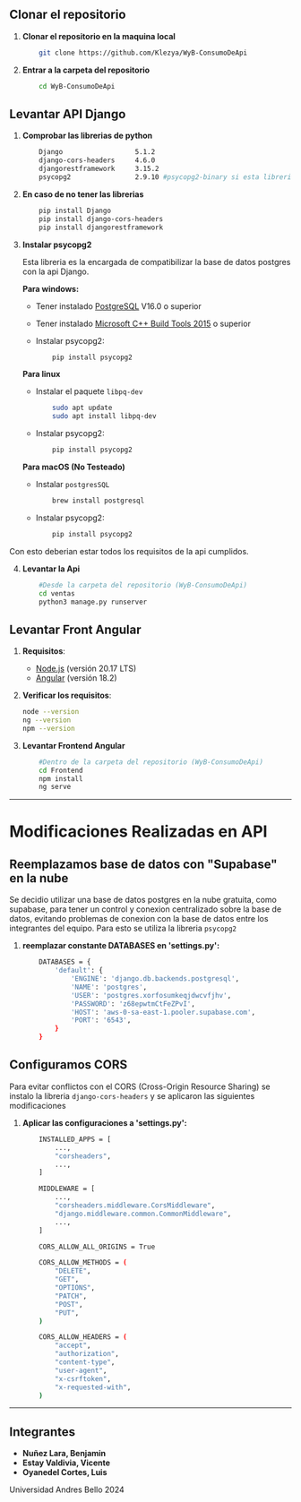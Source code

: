 ## Clonar el repositorio

1.  **Clonar el repositorio en la maquina local**
    ```bash
        git clone https://github.com/Klezya/WyB-ConsumoDeApi
    ```

2.  **Entrar a la carpeta del repositorio**
    ```bash
        cd WyB-ConsumoDeApi
    ```

## Levantar API Django

1.  **Comprobar las librerias de python**
    ```bash
        Django                  5.1.2
        django-cors-headers     4.6.0
        djangorestframework     3.15.2
        psycopg2                2.9.10 #psycopg2-binary si esta libreria casa errores
    ```
    
2.  **En caso de no tener las librerias**
    ```bash
        pip install Django
        pip install django-cors-headers
        pip install djangorestframework
    ```

3.  **Instalar psycopg2**

    Esta libreria es la encargada de compatibilizar la base de datos postgres con la api Django.

    **Para windows:**

    - Tener instalado [PostgreSQL](https://www.postgresql.org/download/windows/) V16.0 o superior 
    - Tener instalado [Microsoft C++ Build Tools 2015](https://visualstudio.microsoft.com/es/visual-cpp-build-tools/) o superior

    - Instalar psycopg2:
        ```bash
            pip install psycopg2
        ```
    **Para linux**

    - Instalar el paquete ```libpq-dev```
        ```bash
            sudo apt update
            sudo apt install libpq-dev
        ```
    - Instalar psycopg2:
        ```bash
            pip install psycopg2
        ```

    **Para macOS (No Testeado)**

    - Instalar ```postgresSQL```
        ```bash
            brew install postgresql
        ```

    - Instalar psycopg2:
        ```bash
            pip install psycopg2
        ```
    
Con esto deberian estar todos los requisitos de la api cumplidos.

4.  **Levantar la Api**
    ```bash
        #Desde la carpeta del repositorio (WyB-ConsumoDeApi)
        cd ventas
        python3 manage.py runserver
    ```

## Levantar Front Angular


1.  **Requisitos**:
    - [Node.js](https://nodejs.org/en/download/package-manager) (versión 20.17 LTS)
    - [Angular](https://angular.dev/installation) (versión 18.2)

2.  **Verificar los requisitos**:
    ```bash
    node --version
    ng --version
    npm --version
    ```
3.  **Levantar Frontend Angular**
    ```bash
        #Dentro de la carpeta del repositorio (WyB-ConsumoDeApi)
        cd Frontend
        npm install
        ng serve
    ```



--------------------------------------------------------------

# Modificaciones Realizadas en API

## Reemplazamos base de datos con "Supabase" en la nube

Se decidio utilizar una base de datos postgres en la nube gratuita, como supabase, para tener un control y conexion centralizado sobre la base de datos, evitando problemas de conexion con la base de datos entre los integrantes del equipo. Para esto se utiliza la libreria ```psycopg2```

1.  **reemplazar constante DATABASES en 'settings.py':**

    ```bash
        DATABASES = {
            'default': {
                'ENGINE': 'django.db.backends.postgresql',
                'NAME': 'postgres',
                'USER': 'postgres.xorfosumkeqjdwcvfjhv',
                'PASSWORD': 'z68epwtmCtFeZPvI',
                'HOST': 'aws-0-sa-east-1.pooler.supabase.com',
                'PORT': '6543',
            }
        }
    ```

## Configuramos CORS

Para evitar conflictos con el CORS (Cross-Origin Resource Sharing) se instalo la libreria ```django-cors-headers``` y se aplicaron las siguientes modificaciones

1.  **Aplicar las configuraciones a 'settings.py':**

    ```bash
        INSTALLED_APPS = [
            ...,
            "corsheaders",
            ...,
        ]

        MIDDLEWARE = [
            ...,
            "corsheaders.middleware.CorsMiddleware",
            "django.middleware.common.CommonMiddleware",
            ...,
        ]

        CORS_ALLOW_ALL_ORIGINS = True

        CORS_ALLOW_METHODS = (
            "DELETE",
            "GET",
            "OPTIONS",
            "PATCH",
            "POST",
            "PUT",
        )

        CORS_ALLOW_HEADERS = (
            "accept",
            "authorization",
            "content-type",
            "user-agent",
            "x-csrftoken",
            "x-requested-with",
        )
    ```

-------------------------------------------------------

## Integrantes
- **Nuñez Lara, Benjamin**
- **Estay Valdivia, Vicente**
- **Oyanedel Cortes, Luis**

Universidad Andres Bello 2024